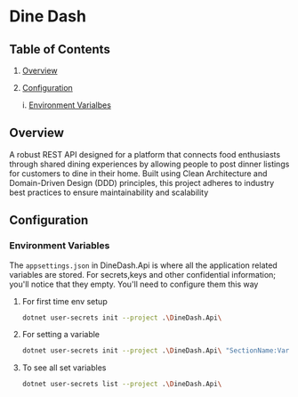 # Dine Dash

## Table of Contents

1. [Overview](#overview)
2. [Configuration](#configuration)

   i. [Environment Varialbes](#environment-variables)

## Overview

A robust REST API designed for a platform that connects food enthusiasts through shared dining experiences by allowing people to post dinner listings for customers to dine in their home. Built using Clean Architecture and Domain-Driven Design (DDD) principles, this project adheres to industry best practices to ensure maintainability and scalability

## Configuration

### Environment Variables

The `appsettings.json` in DineDash.Api is where all the application related variables are stored. For secrets,keys and other confidential information; you'll notice that they empty. You'll need to configure them this way

1. For first time env setup

   ```bash
   dotnet user-secrets init --project .\DineDash.Api\
   ```

2. For setting a variable
   ```bash
   dotnet user-secrets init --project .\DineDash.Api\ "SectionName:VariableName" "E3IJP9J8F80APERAPF4580VNMZM"
   ```
3. To see all set variables
   ```bash
   dotnet user-secrets list --project .\DineDash.Api\
   ```
